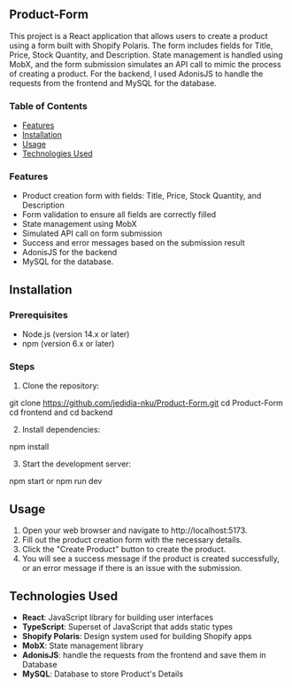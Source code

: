 ## Product-Form
This project is a React application that allows users to create a product using a form built with Shopify Polaris. The form includes fields for Title, Price, Stock Quantity, and Description. State management is handled using MobX, and the form submission simulates an API call to mimic the process of creating a product. For the backend, I used AdonisJS to handle the requests from the frontend and MySQL for the database.

### Table of Contents

* [Features](#features)
* [Installation](#installation)
* [Usage](#usage)
* [Technologies Used](#technologies-used)

### Features

* Product creation form with fields: Title, Price, Stock Quantity, and Description
* Form validation to ensure all fields are correctly filled
* State management using MobX
* Simulated API call on form submission
* Success and error messages based on the submission result
* AdonisJS for the backend
* MySQL for the database.

## Installation

### Prerequisites

* Node.js (version 14.x or later)
* npm (version 6.x or later)

### Steps

1. Clone the repository:

git clone https://github.com/jedidia-nku/Product-Form.git
cd Product-Form
cd frontend and cd backend

2. Install dependencies:

npm install

3. Start the development server:

npm start or npm run dev

## Usage

1. Open your web browser and navigate to http://localhost:5173.
2. Fill out the product creation form with the necessary details.
3. Click the "Create Product" button to create the product.
4. You will see a success message if the product is created successfully, or an error message if there is an issue with the submission.

## Technologies Used

* **React**: JavaScript library for building user interfaces
* **TypeScript**: Superset of JavaScript that adds static types
* **Shopify Polaris**: Design system used for building Shopify apps
* **MobX**: State management library
* **AdonisJS**: handle the requests from the frontend and save them in Database
* **MySQL**: Database to store Product's Details